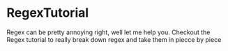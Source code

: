 # RegexTutorial

Regex can be pretty annoying right, well let me help you. Checkout the Regex tutorial to really break down regex and take them in piecce by piece 